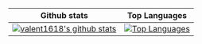 | Github stats | Top Languages |
| ------------ | ------------- |
| [![valent1618's github stats](https://github-readme-stats.vercel.app/api?username=valent1618&show_icons=true&theme=aura_dark)]([https://cofondateurauchomage](https://www.cofondateurauchomage.fr/)) | [![Top Languages](https://github-readme-stats.vercel.app/api/top-langs/?username=valent1618&langs_count=6&theme=aura_dark&layout=compact)](https://github.com/valent1618?tab=repositories) |
